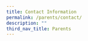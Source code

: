 ```yaml
---
title: Contact Information
permalink: /parents/contact/
description: ""
third_nav_title: Parents
---
```

